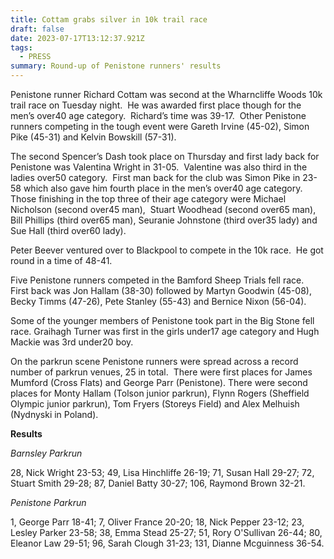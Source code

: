 ```yaml
---
title: Cottam grabs silver in 10k trail race
draft: false
date: 2023-07-17T13:12:37.921Z
tags:
  - PRESS
summary: Round-up of Penistone runners' results
---
```

Penistone runner Richard Cottam was second at the Wharncliffe Woods 10k trail race on Tuesday night.  He was awarded first place though for the men’s over40 age category.  Richard’s time was 39-17.  Other Penistone runners competing in the tough event were Gareth Irvine (45-02), Simon Pike (45-31) and Kelvin Bowskill (57-31).

The second Spencer’s Dash took place on Thursday and first lady back for Penistone was Valentina Wright in 31-05.  Valentine was also third in the ladies over50 category.  First man back for the club was Simon Pike in 23-58 which also gave him fourth place in the men’s over40 age category.  Those finishing in the top three of their age category were Michael Nicholson (second over45 man),  Stuart Woodhead (second over65 man), Bill Phillips (third over65 man), Seuranie Johnstone (third over35 lady) and Sue Hall (third over60 lady).

Peter Beever ventured over to Blackpool to compete in the 10k race.  He got round in a time of 48-41.

Five Penistone runners competed in the Bamford Sheep Trials fell race.  First back was Jon Hallam (38-30) followed by Martyn Goodwin (45-08), Becky Timms (47-26), Pete Stanley (55-43) and Bernice Nixon (56-04).

Some of the younger members of Penistone took part in the Big Stone fell race.  Graihagh Turner was first in the girls under17 age category and Hugh Mackie was 3rd under20 boy.

On the parkrun scene Penistone runners were spread across a record number of parkrun venues, 25 in total.  There were first places for James Mumford (Cross Flats) and George Parr (Penistone). There were second places for Monty Hallam (Tolson junior parkrun), Flynn Rogers (Sheffield Olympic junior parkrun), Tom Fryers (Storeys Field) and Alex Melhuish (Nydnyski in Poland).

**R﻿esults**

*Barnsley Parkrun*

28, Nick Wright 23-53; 49, Lisa Hinchliffe 26-19; 71, Susan Hall 29-27; 72, Stuart Smith 29-28; 87, Daniel Batty 30-27; 106, Raymond Brown 32-21.

*Penistone Parkrun*

1, George Parr 18-41; 7, Oliver France 20-20; 18, Nick Pepper 23-12; 23, Lesley Parker 23-58; 38, Emma Stead 25-27; 51, Rory O'Sullivan 26-44; 80, Eleanor Law 29-51; 96, Sarah Clough 31-23; 131, Dianne Mcguinness 36-54.